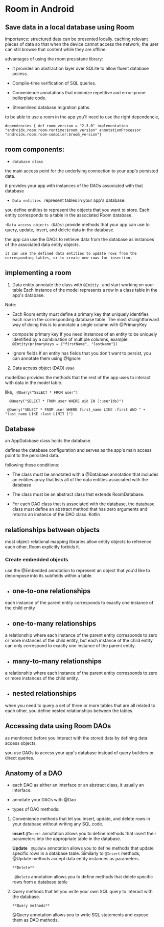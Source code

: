 

# Room in Android 

## Save data in a local database using Room 

importance: 
 structured data can be presented locally. 
 caching relevant pieces of data so that when the device cannot access the network, the user can still browse that content while they are offline.

 advantages of using the room presistane library: 

- it provides an abstraction layer over SQLite to allow fluent database access. 

 - Compile-time verification of SQL queries.
- Convenience annotations that minimize repetitive and error-prone boilerplate code.
- Streamlined database migration paths.

to be able to use a room in the app you'll need to use  the right dependencie, 

`dependencies {
    def room_version = "2.3.0"
    implementation "androidx.room:room-runtime:$room_version"
    annotationProcessor "androidx.room:room-compiler:$room_version"}`



## room components: 

- `database class `

the main access point for the underlying connection to your app's persisted data.

it provides your app with instances of the DAOs associated with that database

- `Data entities `
represent tables in your app's database.

 you define entities to represent the objects that you want to store. Each entity corresponds to a table in the associated Room database,





-` Data access objects (DAOs) `
provide methods that your app can use to query,
   update,
   insert,
   and delete data in the database. 

   the app can use the DAOs to retrieve data from the database as instances of the associated data entity objects. 

    it can use the defined data entities to update rows from the corresponding tables, or to create new rows for insertion. 


## implementing  a room 

1. Data entity 
annotate the class with 
`@Enitiy ` and start working on your table 
Each instance of the model represents a row in a class table in the app's database.

Note:
-  Each Room entity must define a primary key that uniquely identifies each row in the corresponding database table. The most straightforward way of doing this is to annotate a single column with @PrimaryKey

-  composite primary key 
If you need instances of an entity to be uniquely identified by a combination of multiple columns,
example, 
`@Entity(primaryKeys = {"firstName", "lastName"})`

- Ignore fields 
 If an entity has fields that you don't want to persist, you can annotate them using @Ignore 



2. Data access object (DAO) 
`@Dao` 

modelDao provides the methods that the rest of the app uses to interact with data in the model table.

like, 
` @Query("SELECT * FROM user")`

`  @Query("SELECT * FROM user WHERE uid IN (:userIds)")`

` @Query("SELECT * FROM user WHERE first_name LIKE :first AND " +
           "last_name LIKE :last LIMIT 1")`


## Database 

an AppDatabase class holds the database.

 defines the database configuration and serves as the app's main access point to the persisted data. 

 following these conditions:

 - The class must be annotated with a @Database annotation that includes an entities array that lists all of the data entities associated with the database 

- The class must be an abstract class that extends RoomDatabase. 

- For each DAO class that is associated with the database, the database class must define an abstract method that has zero arguments and returns an instance of the DAO class.
Kotlin 

## relationships between objects 

most object-relational mapping libraries allow entity objects to reference each other, Room explicitly forbids it. 

### Create embedded objects 

use the @Embedded annotation to represent an object that you'd like to decompose into its subfields within a table.


- ##  one-to-one relationships 

each instance of the parent entity corresponds to exactly one instance of the child entity

- ##  one-to-many relationships 

a relationship where each instance of the parent entity corresponds to zero or more instances of the child entity, but each instance of the child entity can only correspond to exactly one instance of the parent entity.

- ##  many-to-many relationships 

a relationship where each instance of the parent entity corresponds to zero or more instances of the child entity.

- ## nested relationships 

when you need to query a set of three or more tables that are all related to each other, you define nested relationships between the tables. 


## Accessing data using Room DAOs 

as mentioned before you interact with the stored data by defining data access objects, 

you use  DAOs to access your app's database instead of query builders or direct queries. 


## Anatomy of a DAO

-  each DAO as either an interface or an abstract class, it  usually an interface.

- annotate your DAOs with @Dao 

- types of DAO methods: 
1. Convenience methods that let you insert, update, and delete rows in your database without writing any SQL code.

      **insert**
      `@Insert` annotation allows you to define methods that insert their parameters into the appropriate table in the database.


      **Update**
      ` @Update` annotation allows you to define methods that update specific rows in a database table. Similarly to `@Insert` methods, @Update methods accept data entity instances as parameters. 

       **Delete**
    ` @Delete` annotation allows you to define methods that delete specific rows from a database table

    
2. Query methods that let you write your own SQL query to interact with the database.

       **Query methods**
   @Query annotation allows you to write SQL statements and expose them as DAO methods. 






